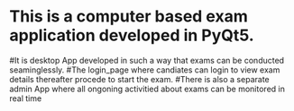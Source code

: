 # This is a computer based exam application developed in PyQt5. 
#It is desktop App developed in such a way that exams can be conducted seaminglessly. 
#The login_page where candiates can login to view exam details thereafter procede to start the exam. 
#There is also a separate admin App where all ongoning activitied about exams can be monitored in real time   
